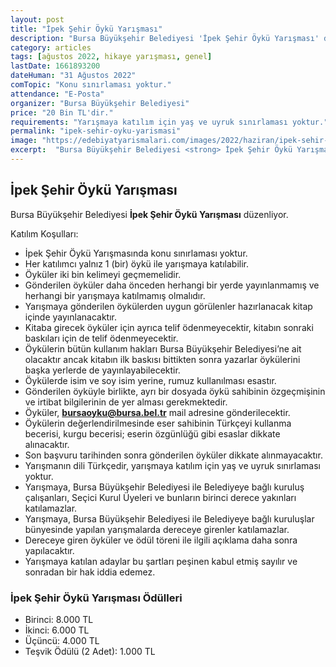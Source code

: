 ```yaml
---
layout: post
title: "İpek Şehir Öykü Yarışması"
description: "Bursa Büyükşehir Belediyesi 'İpek Şehir Öykü Yarışması' düzenliyor."
category: articles
tags: [ağustos 2022, hikaye yarışması, genel]
lastDate: 1661893200
dateHuman: "31 Ağustos 2022"
comTopic: "Konu sınırlaması yoktur."
attendance: "E-Posta"
organizer: "Bursa Büyükşehir Belediyesi"
price: "20 Bin TL'dir."
requirements: "Yarışmaya katılım için yaş ve uyruk sınırlaması yoktur."
permalink: "ipek-sehir-oyku-yarismasi"
image: "https://edebiyatyarismalari.com/images/2022/haziran/ipek-sehir-oyku-yarismasi.jpg"
excerpt:  "Bursa Büyükşehir Belediyesi <strong> İpek Şehir Öykü Yarışması </strong> düzenliyor."
---
```


## İpek Şehir Öykü Yarışması
Bursa Büyükşehir Belediyesi **İpek Şehir Öykü Yarışması** düzenliyor.  

Katılım Koşulları:
- İpek Şehir Öykü Yarışmasında konu sınırlaması yoktur.
- Her katılımcı yalnız 1 (bir) öykü ile yarışmaya katılabilir.
- Öyküler iki bin kelimeyi geçmemelidir.
- Gönderilen öyküler daha önceden herhangi bir yerde yayınlanmamış ve herhangi bir yarışmaya katılmamış olmalıdır.
- Yarışmaya gönderilen öykülerden uygun görülenler hazırlanacak kitap içinde yayınlanacaktır.
- Kitaba girecek öyküler için ayrıca telif ödenmeyecektir, kitabın sonraki baskıları için de telif ödenmeyecektir.
- Öykülerin bütün kullanım hakları Bursa Büyükşehir Belediyesi’ne ait olacaktır ancak kitabın ilk baskısı bittikten sonra yazarlar öykülerini başka yerlerde de yayınlayabilecektir.
- Öykülerde isim ve soy isim yerine, rumuz kullanılması esastır.
- Gönderilen öyküyle birlikte, ayrı bir dosyada öykü sahibinin özgeçmişinin ve irtibat bilgilerinin de yer alması gerekmektedir.
- Öyküler, **bursaoyku@bursa.bel.tr** mail adresine gönderilecektir.
- Öykülerin değerlendirilmesinde eser sahibinin Türkçeyi kullanma becerisi, kurgu becerisi; eserin özgünlüğü gibi esaslar dikkate alınacaktır.
- Son başvuru tarihinden sonra gönderilen öyküler dikkate alınmayacaktır.
- Yarışmanın dili Türkçedir, yarışmaya katılım için yaş ve uyruk sınırlaması yoktur.
- Yarışmaya, Bursa Büyükşehir Belediyesi ile Belediyeye bağlı kuruluş çalışanları, Seçici Kurul Üyeleri ve bunların birinci derece yakınları katılamazlar.
- Yarışmaya, Bursa Büyükşehir Belediyesi ile Belediyeye bağlı kuruluşlar bünyesinde yapılan yarışmalarda dereceye girenler katılamazlar.
- Dereceye giren öyküler ve ödül töreni ile ilgili açıklama daha sonra yapılacaktır.
- Yarışmaya katılan adaylar bu şartları peşinen kabul etmiş sayılır ve sonradan bir hak iddia edemez.


### İpek Şehir Öykü Yarışması Ödülleri
- Birinci: 8.000 TL
- İkinci: 6.000 TL
- Üçüncü: 4.000 TL
- Teşvik Ödülü (2 Adet): 1.000 TL